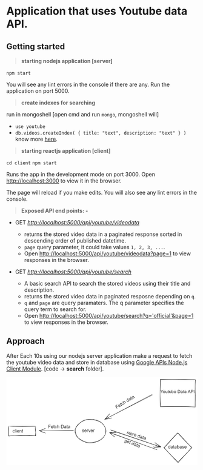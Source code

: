 # Application that uses Youtube data API.

## Getting started

> **starting nodejs application [server]**

`npm start`

You will see any lint errors in the console if there are any.
Run the application on port 5000.

> **create indexes for searching**

run in mongoshell [open cmd and run `mongo`, mongoshell will]

- `use youtube`
- `db.videos.createIndex( { title: "text", description: "text" } )`
  know more [here](https://docs.mongodb.com/manual/text-search/).

> **starting reactjs application [client]**

`cd client`
`npm start`

Runs the app in the development mode on port 3000.
Open [http://localhost:3000](http://localhost:3000) to view it in the browser.

The page will reload if you make edits.
You will also see any lint errors in the console.

> **Exposed API end points: -**

- GET _[http://localhost:5000/api/youtube/videodata](http://localhost:5000/api/youtube/videodata)_

  - returns the stored video data in a paginated response sorted in descending order of published datetime.
  - `page` query parameter, it could take values `1, 2, 3, ...`.
  - Open [http://localhost:5000/api/youtube/videodata?page=1](http://localhost:5000/api/youtube/videodata?page=1) to view responses in the browser.

- GET _[http://localhost:5000/api/youtube/search](http://localhost:5000/api/youtube/search)_
  - A basic search API to search the stored videos using their title and description.
  - returns the stored video data in paginated resposne depending on `q`.
  - `q` and `page` are query paramaters. The q parameter specifies the query term to search for.
  - Open [http://localhost:5000/api/youtube/search?q='official'&page=1](http://localhost:5000/api/youtube/search?q='official'&page=1) to view responses in the browser.

## Approach

After Each 10s using our nodejs server application make a request to fetch the youtube video data and store in database using [Google APIs Node.js Client Module](https://github.com/googleapis/google-api-nodejs-client). [code -> **search** folder].

![alt text](./diagram.png)
